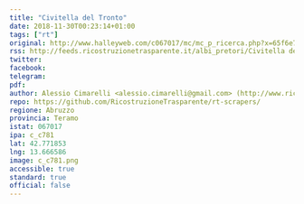 ```yaml
---
title: "Civitella del Tronto"
date: 2018-11-30T00:23:14+01:00
tags: ["rt"]
original: http://www.halleyweb.com/c067017/mc/mc_p_ricerca.php?x=65f6e7b5d87fc3a6da5b4f3edf688727
rss: http://feeds.ricostruzionetrasparente.it/albi_pretori/Civitella del Tronto_feed.xml
twitter: 
facebook: 
telegram: 
pdf: 
author: Alessio Cimarelli <alessio.cimarelli@gmail.com> (http://www.ricostruzionetrasparente.it)
repo: https://github.com/RicostruzioneTrasparente/rt-scrapers/
regione: Abruzzo
provincia: Teramo
istat: 067017
ipa: c_c781
lat: 42.771853
lng: 13.666586
image: c_c781.png
accessible: true
standard: true
official: false
---
```

